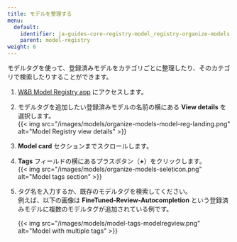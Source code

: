 ```yaml
---
title: モデルを整理する
menu:
  default:
    identifier: ja-guides-core-registry-model_registry-organize-models
    parent: model-registry
weight: 6
---
```


モデルタグを使って、登録済みモデルをカテゴリごとに整理したり、そのカテゴリで検索したりすることができます。

1. [W&B Model Registry app](https://wandb.ai/registry/model) にアクセスします。
2. モデルタグを追加したい登録済みモデルの名前の横にある **View details** を選択します。  
    {{< img src="/images/models/organize-models-model-reg-landing.png" alt="Model Registry view details" >}}
2. **Model card** セクションまでスクロールします。
3. **Tags** フィールドの横にあるプラスボタン（**+**）をクリックします。  
{{< img src="/images/models/organize-models-seleticon.png" alt="Model tags section" >}}
4. タグ名を入力するか、既存のモデルタグを検索してください。  
   例えば、以下の画像は **FineTuned-Review-Autocompletion** という登録済みモデルに複数のモデルタグが追加されている例です。

    {{< img src="/images/models/model-tags-modelregview.png" alt="Model with multiple tags" >}}
